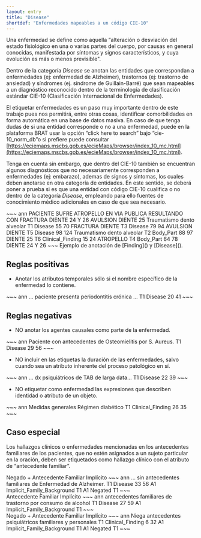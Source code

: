 ```yaml
---
layout: entry
title: "Disease"
shortdef: "Enfermedades mapeables a un código CIE-10"
---
```

 
Una enfermedad se define como aquella “alteración o desviación del estado fisiológico en una o varias partes del cuerpo, por causas en general conocidas, manifestada por síntomas y signos característicos, y cuya evolución es más o menos previsible". 

Dentro de la categoría *Disease* se anotan las entidades que correspondan a enfermedades (ej: enfermedad de Alzheimer), trastornos (ej: trastorno de ansiedad) y síndromes (ej. síndrome de Guillain-Barré) que sean mapeables a un diagnóstico reconocido dentro de la terminología de clasificación estándar CIE-10 (Clasificación Internacional de Enfermedades).

 El etiquetar enfermedades es un paso muy importante dentro de este trabajo pues nos permitirá, entre otras cosas, identificar comorbilidades en forma automática en una base de datos masiva. En caso de que tenga dudas de si una entidad corresponde o no a una enfermedad, puede en la plataforma BRAT usar la opción “click here to search” bajo “cie-10_norm_db”o si prefiere puede consultar [https://eciemaps.mscbs.gob.es/ecieMaps/browser/index_10_mc.html](https://eciemaps.mscbs.gob.es/ecieMaps/browser/index_10_mc.html).

Tenga en cuenta sin embargo, que dentro del CIE-10 también se encuentran algunos diagnósticos que no necesariamente corresponden a enfermedades (ej: embarazo), ademas de sígnos y síntomas, los cuales deben anotarse en otra categoría de entidades. En este sentido, se deberá poner a prueba si es que una entidad con código CIE-10 cualifica o no dentro de la categoría *Disease*, empleando para ello fuentes de conocimiento médico adicionales en caso de que sea necesario.

<div class="annotation-correct" markdown="1">
~~~ ann
PACIENTE SUFRE ATROPELLO EN VIA PUBLICA RESULTANDO CON FRACTURA DIENTE 24 Y 26 AVULSION DIENTE 25 Traumatismo dento alveolar
T1	Disease 55 70	FRACTURA DIENTE
T3	Disease 79 94	AVULSION DIENTE
T5	Disease 98 124	Traumatismo dento alveolar
T2	Body_Part 88 97	DIENTE 25
T6	Clinical_Finding 15 24	ATROPELLO
T4	Body_Part 64 78	DIENTE 24 Y 26
~~~
Ejemplo de anotación de [Finding]() y [Disease]().

</div>

## Reglas positivas

* Anotar los atributos temporales sólo si el nombre específico de la enfermedad lo contiene.

<div class="annotation-correct" markdown="1">
~~~ ann
… paciente presenta periodontitis crónica ...
T1 Disease 20 41 
~~~
</div>

## Reglas negativas

* NO anotar los agentes causales como parte de la enfermedad.

<div class="annotation-incorrect" markdown="1">
~~~ ann
Paciente con antecedentes de Osteomielitis por S. Aureus.
T1 Disease 29 56 
~~~
</div>

* NO incluir en las etiquetas la duración de las enfermedades, salvo cuando sea un atributo inherente del proceso patológico en sí.

<div class="annotation-incorrect" markdown="1">
~~~ ann
… dx psiquiátricos de TAB de larga data…
T1 Disease 22 39 
~~~
</div>

* NO etiquetar como enfermedad las expresiones que describen identidad o atributo de un objeto.

<div class="annotation-incorrect" markdown="1">
~~~ ann
Medidas generales Régimen diabético
T1 Clinical_Finding 26 35 
~~~
</div>

## Caso especial

Los hallazgos clínicos o enfermedades mencionadas en los antecedentes familiares de los pacientes, que no estén asignados a un sujeto particular en la oración, deben ser etiquetados como hallazgo clínico con el atributo de “antecedente familiar”.

<div class="annotation-correct" markdown="1">
Negado + Antecedente Familiar Implícito
~~~ ann
… sin antecedentes familiares de Enfermedad de Alzheimer.
T1 Disease 33 56 
A1 Implicit_Family_Background T1
A1 Negated T1
~~~
</div>

<div class="annotation-correct" markdown="1">
Antecedente Familiar Implícito
~~~ ann
antecedentes familiares de trastorno por consumo de alcohol 
T1 Disease 27 59 
A1 Implicit_Family_Background T1
~~~
</div>

<div class="annotation-correct" markdown="1">
Negado + Antecedente Familiar Implícito
~~~ ann
Niega antecedentes psiquiátricos familiares y personales 
T1 Clinical_Finding 6 32 
A1 Implicit_Family_Background T1
A1 Negated T1
~~~
</div>
